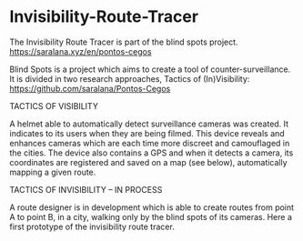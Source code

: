 # Invisibility-Route-Tracer


The Invisibility Route Tracer is part of the blind spots project.
https://saralana.xyz/en/pontos-cegos

Blind Spots is a project which aims to create a tool of counter-surveillance. It is divided in two research approaches, Tactics of (In)Visibility:
https://github.com/saralana/Pontos-Cegos

TACTICS OF VISIBILITY

A helmet able to automatically detect surveillance cameras was created. It indicates to its users when they are being filmed. This device reveals and enhances cameras which are each time more discreet and camouflaged in the cities.
The device also contains a GPS and when it detects a camera, its coordinates are registered and saved on a map (see below), automatically mapping a given route.


TACTICS OF INVISIBILITY – IN PROCESS

A route designer is in development which is able to create routes from point A to point B, in a city, walking only by the blind spots of its cameras.
Here  a first prototype  of the invisibility route tracer.
